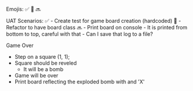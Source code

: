 Emojis:
✅ 🚧 🔜

UAT Scenarios:
✅ - Create test for game board creation (hardcoded)
🚧 - Refactor to have board class
🔜 - Print board on console
	- It is printed from bottom to top, careful with that
	- Can I save that log to a file?

Game Over
- Step on a square (1, 1);
- Square should be reveled
	- It will be a bomb
- Game will be over
- Print board reflecting the exploded bomb with and 'X'

